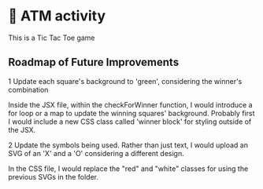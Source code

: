 # 🏧 ATM activity
<p>This is a Tic Tac Toe game</p>

## Roadmap of Future Improvements
1 Update each square's background to 'green', considering the winner's combination

Inside the JSX file, within the checkForWinner function, I would introduce a for loop or a map to update the winning squares' background. Probably first I would include a new CSS class called 'winner block' for styling outside of the JSX.

2 Update the symbols being used. Rather than just text, I would upload an SVG of an 'X' and a 'O' considering a different design.

In the CSS file, I would replace the "red" and "white" classes for using the previous SVGs in the folder.